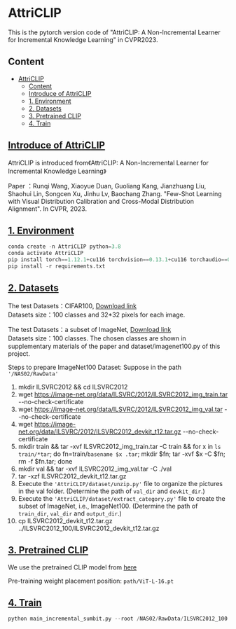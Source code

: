 # AttriCLIP

This is the pytorch version code of "AttriCLIP: A Non-Incremental Learner for Incremental Knowledge Learning" in CVPR2023.

## Content

- [AttriCLIP](#attriclip)
  - [Content](#content)
  - [Introduce of AttriCLIP](#introduce-of-attriclip)
  - [1. Environment](#1-Environment)
  - [2. Datasets](#2-Datasets)
  - [3. Pretrained CLIP](#3-Pretrained-CLIP)
  - [4. Train](#4-Train)

## [Introduce of AttriCLIP](#Content)

AttriCLIP is introduced from《AttriCLIP: A Non-Incremental Learner for Incremental Knowledge Learning》

Paper ：Runqi Wang, Xiaoyue Duan, Guoliang Kang, Jianzhuang Liu, Shaohui Lin, Songcen Xu, Jinhu Lv, Baochang Zhang. "Few-Shot Learning with Visual Distribution Calibration and Cross-Modal Distribution Alignment". In CVPR, 2023.

## [1. Environment](#Content)

```python
conda create -n AttriCLIP python=3.8
conda activate AttriCLIP
pip install torch==1.12.1+cu116 torchvision==0.13.1+cu116 torchaudio==0.12.1 --extra-index-url https://download.pytorch.org/whl/cu116 (CUDA 11.6)
pip install -r requirements.txt
```

## [2. Datasets](#Content)

The test Datasets：CIFAR100, [Download link](https://www.cs.toronto.edu/~kriz/cifar-100-binary.tar.gz)  
Datasets size：100 classes and 32*32 pixels for each image. 

The test Datasets：a subset of ImageNet, [Download link](https://www.image-net.org/)  
Datasets size：100 classes. The chosen classes are shown in supplementary materials of the paper and dataset/imagenet100.py of this project.

Steps to prepare ImageNet100 Dataset:
Suppose in the path `'/NAS02/RawData'`
1. mkdir ILSVRC2012 && cd ILSVRC2012
2. wget https://image-net.org/data/ILSVRC/2012/ILSVRC2012_img_train.tar --no-check-certificate
3. wget https://image-net.org/data/ILSVRC/2012/ILSVRC2012_img_val.tar --no-check-certificate
4. wget https://image-net.org/data/ILSVRC/2012/ILSVRC2012_devkit_t12.tar.gz --no-check-certificate
5. mkdir train && tar -xvf ILSVRC2012_img_train.tar -C train && for x in `ls train/*tar`; do fn=train/`basename $x .tar`; mkdir $fn; tar -xvf $x -C $fn; rm -f $fn.tar; done
6. mkdir val && tar -xvf ILSVRC2012_img_val.tar -C ./val
7. tar -xzf ILSVRC2012_devkit_t12.tar.gz
8. Execute the `'AttriCLIP/dataset/unzip.py'` file to organize the pictures in the val folder. (Determine the path of `val_dir` and `devkit_dir`.)
9. Execute the `'AttriCLIP/dataset/extract_category.py'` file to create the subset of ImageNet, i.e., ImageNet100. (Determine the path of `train_dir`, `val_dir` and `output_dir`.)
10. cp ILSVRC2012_devkit_t12.tar.gz ../ILSVRC2012_100/ILSVRC2012_devkit_t12.tar.gz

## [3. Pretrained CLIP](#Content)

We use the pretrained CLIP model from [here](https://openaipublic.azureedge.net/clip/models/b8cca3fd41ae0c99ba7e8951adf17d267cdb84cd88be6f7c2e0eca1737a03836/ViT-L-14.pt)

Pre-training weight placement position: `path/ViT-L-16.pt`

## [4. Train](#Content)

```python
python main_incremental_sumbit.py --root /NAS02/RawData/ILSVRC2012_100 (your data_path)
```